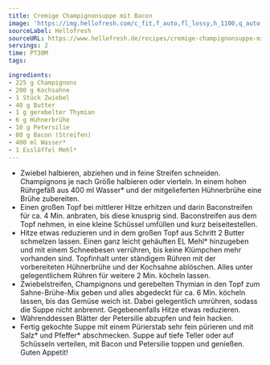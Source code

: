 ```yaml
---
title: Cremige Champignonsuppe mit Bacon
image: 'https://img.hellofresh.com/c_fit,f_auto,fl_lossy,h_1100,q_auto,w_2600/hellofresh_s3/image/cremige-champignonsuppe-mit-bacon-63769688.jpg'
sourceLabel: Hellofresh
sourceURL: https://www.hellofresh.de/recipes/cremige-champignonsuppe-mit-bacon-62285e4e2065a11b7841c0a0
servings: 2
time: PT30M
tags:

ingredients:
- 225 g Champignons
- 200 g Kochsahne
- 1 Stück Zwiebel
- 40 g Butter
- 1 g gerebelter Thymian
- 6 g Hühnerbrühe
- 10 g Petersilie
- 80 g Bacon (Streifen)
- 400 ml Wasser*
- 1 Esslöffel Mehl*
---
```


- Zwiebel halbieren, abziehen und in feine Streifen schneiden.  Champignons je nach Größe halbieren oder vierteln.  In einem hohen Rührgefäß aus 400 ml Wasser\* und der mitgelieferten Hühnerbrühe eine Brühe zubereiten.
- Einen großen Topf bei mittlerer Hitze erhitzen und darin Baconstreifen für ca. 4 Min. anbraten, bis diese knusprig sind. Baconstreifen aus dem Topf nehmen, in eine kleine Schüssel umfüllen und kurz beiseitestellen.
- Hitze etwas reduzieren und in dem großen Topf aus Schritt 2 Butter schmelzen lassen. Einen ganz leicht gehäuften EL Mehl\* hinzugeben und mit einem Schneebesen verrühren, bis keine Klümpchen mehr vorhanden sind. Topfinhalt unter ständigem Rühren mit der vorbereiteten Hühnerbrühe und der Kochsahne ablöschen. Alles unter gelegentlichem Rühren für weitere 2 Min. köcheln lassen.
- Zwiebelstreifen, Champignons und gerebelten Thymian in den Topf zum Sahne-Brühe-Mix geben und alles abgedeckt für ca. 6 Min. köcheln lassen, bis das Gemüse weich ist. Dabei gelegentlich umrühren, sodass die Suppe nicht anbrennt. Gegebenenfalls Hitze etwas reduzieren.
- Währenddessen Blätter der Petersilie abzupfen und fein hacken.
- Fertig gekochte Suppe mit einem Pürierstab sehr fein pürieren und mit Salz\* und Pfeffer\* abschmecken.  Suppe auf tiefe Teller oder auf Schüsseln verteilen, mit Bacon und Petersilie toppen und genießen.  Guten Appetit!
